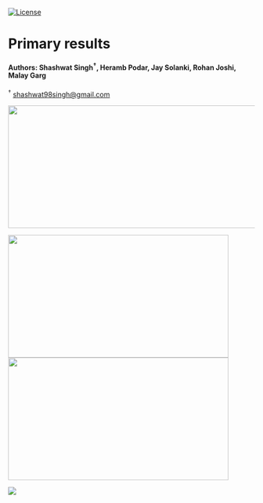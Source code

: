 [![License](https://img.shields.io/badge/License-Apache%202.0-blue.svg)](https://opensource.org/licenses/Apache-2.0)

# Primary results
#### Authors: Shashwat Singh<sup>†</sup>, Heramb Podar, Jay Solanki, Rohan Joshi, Malay Garg
<sup>†</sup> shashwat98singh@gmail.com

<img src="https://github.com/SSingh087/Primary-res-lensGW/blob/main/res/image%20(1).png" width="800" height="250">

<img src="https://github.com/SSingh087/Primary-res-lensGW/blob/main/res/image%20(3).png" width="450" height="250"><img src="https://github.com/SSingh087/Primary-res-lensGW/blob/main/res/image.png" width="450" height="250">

![](https://github.com/SSingh087/Primary-res-lensGW/blob/main/res/image%20(4).png)
